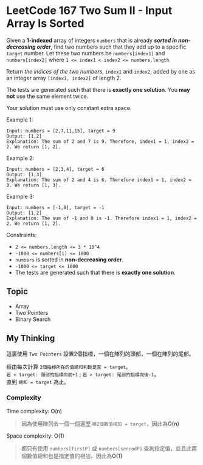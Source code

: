 # LeetCode 167 Two Sum II - Input Array Is Sorted
Given a **1-indexed** array of integers `numbers` that is already ***sorted in non-decreasing order***, find two numbers such that they add up to a specific `target` number. Let these two numbers be `numbers[index1]` and `numbers[index2]` where `1 <= index1 < index2 <= numbers.length`.

Return *the indices of the two numbers*, `index1` and `index2`, added by one as an integer array `[index1, index2]` of length 2.

The tests are generated such that there is **exactly one solution**. You **may not** use the same element twice.

Your solution must use only constant extra space.

Example 1:
```
Input: numbers = [2,7,11,15], target = 9
Output: [1,2]
Explanation: The sum of 2 and 7 is 9. Therefore, index1 = 1, index2 = 2. We return [1, 2].
```

Example 2:
```
Input: numbers = [2,3,4], target = 6
Output: [1,3]
Explanation: The sum of 2 and 4 is 6. Therefore index1 = 1, index2 = 3. We return [1, 3].
```

Example 3:
```
Input: numbers = [-1,0], target = -1
Output: [1,2]
Explanation: The sum of -1 and 0 is -1. Therefore index1 = 1, index2 = 2. We return [1, 2].
```

Constraints:

- `2 <= numbers.length <= 3 * 10^4`
- `-1000 <= numbers[i] <= 1000`
- `numbers` is sorted in **non-decreasing order**.
- `-1000 <= target <= 1000`
- The tests are generated such that there is **exactly one solution**.

## Topic
- Array
- Two Pointers
- Binary Search

## My Thinking
這裏使用 `Two Pointers` 設置2個指標，一個在陣列的頭部，一個在陣列的尾部。

經由每次計算 `2個指標所在的值總和判斷是否 = target`。<br>`若 < target: 頭部的指標向前+1` ; `若 > target: 尾部的指標向後-1`。<br>直到 `總和 = target` 為止。

### Complexity
Time complexity: O(n)
> 因為使用陣列去一個一個遍歷 `哪2個數值相加 = target`，因此為**O(n)**

Space complexity: O(1)
> 都只有使用 `numbers[firstP]` 或 `numbers[sencodP]` 查詢指定值，並且此兩個數值總和也是指定值的相加，因此為**O(1)**